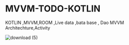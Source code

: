 # MVVM-TODO-KOTLIN

KOTLIN ,MVVM,ROOM ,Live data ,bata base , Dao
MVVM Architechture,Activity 

![download (5)](https://user-images.githubusercontent.com/56763840/114218617-4445ec80-9987-11eb-8ef3-eccf8747ea11.png)
